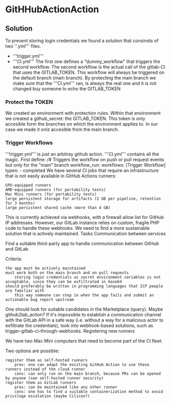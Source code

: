# GitHHubActionAction

## Solution 
To prevent storing login credentials we found a solution that consinsts of two ''.yml''' files. 
- '''trigger.yml'''
- '''CI.yml'''
The first one defines a "dummy_workflow" that triggers the second workflow. 
The second workflow is the actual call of the gitlab-CI that uses the GITLAB_TOKEN.
This workflow will always be triggered on the default branch (main branch). 
By protecting the main branch we make sure that the '''CI.yml''' ran, is always the real one and it is not changed buy someone to echo the GITLAB_TOKEN

### Protect the TOKEN 
We created an environment with protection rules. 
Within that environment we created a github_secret: the GITLAB_TOKEN. 
This token is only accesible form the branches on which the environment applies to. 
In our case we made it onlz accesible from the main branch. 

### Trigger Workflows
'''trigger.yml''' is just an arbitray github action. 
'''CI.yml''' contains all the magic.
First define:
  /# Triggers the workflow on push or pull request events but only for the "main" branch
  workflow_run: 
    workflows: [Trigger Workflow]
    types: 
      - completed
We have several CI jobs that require an infrastructure that is not easily available in GitHub Actions runners:

    GPU-equipped runners
    AMD-equipped runners (for portability tests)
    Mac Mini runners (for portability tests)
    large persistent storage for artifacts (2 GB per pipeline, retention for 3 months)
    large persistent shared cache (more than 4 GB)

This is currently achieved via webhooks, with a firewall allow list for GitHub IP addresses. However, our GitLab instance relies on custom, fragile PHP code to handle these webhooks. We need to find a more sustainable solution that is actively maintained.
Tasks
Communication between services

Find a suitable third-party app to handle communication between GitHub and GitLab.

Criteria:

    the app must be actively maintained
    must work both on the main branch and on pull requests
        storing login credentials as secret environment variables is not acceptable, since they can be exfiltrated in base64
    should preferably be written in programming languages that ICP people are familiar with
        this way someone can step in when the app fails and submit an actionable bug report upstream

One should look for suitable candidates in the Marketplace (query). Maybe github2lab_action? If it's impossible to establish a communication channel with the GitLab API in a safe way (i.e. without a way for a malicious actor to exfiltrate the credentials), look into webhook-based solutions, such as trigger-gitlab-ci-through-webhooks.
Registering new runners

We have two Mac Mini computers that need to become part of the CI fleet.

Two options are possible:

    register them as self-hosted runners
        pros: one can adapt the existing GitHub Action to use these runners instead of the cloud runner
        cons: can only run on the main branch, because PRs can be opened by anyone (see self-hosted runner security)
    register them as GitLab runners
        pros: can be maintained like any other runner
        cons: one has to find a suitable containerization method to avoid privilege escalation (maybe Cilicon?)
